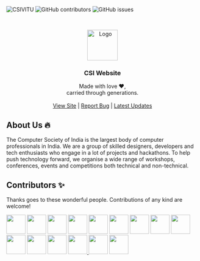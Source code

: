 <!-- Shields.io badges, don't change manually -->
![CSIVITU](https://img.shields.io/badge/csivitu-csivitu-orange?style=flat-square)
![GitHub contributors](https://img.shields.io/github/contributors/csivitu/CSIWebsite2\.0?style=flat-square&color=blue)
![GitHub issues](https://img.shields.io/github/issues/csivitu/CSIWebsite2\.0?style=flat-square&color=green)


<!-- PROJECT LOGO -->
<br />
<p align="center">
  <a href="https://github.com/csivitu">
    <img src="https://csivit.com/images/favicon.png" alt="Logo" width="80">
  </a>

  <h3 align="center">CSI Website</h3>

  <p align="center">
    Made with love &#x2764;,<br />
    carried through generations.<br />
    <br />
    <a href="https://csivit.com/">View Site</a>
    |
    <a href="https://github.com/csivitu/CSIWebsite2.0/issues">Report Bug</a>
    |
    <a href="https://www.instagram.com/csivitu/?hl=en">Latest Updates</a>

  </p>
</p>


## About Us 🔥

<p>
    The Computer Society of India is the largest body of computer professionals in India. We are a group of skilled designers, developers and tech enthusiasts who engage in a lot of projects and hackathons. To help push technology forward, we organise a wide range of workshops, conferences, events and competitions both technical and non-technical.
</p>


## Contributors ✨

<p>
    Thanks goes to these wonderful people. Contributions of any kind are welcome!
</p>

<!-- DO NOT ADD ANYTHING BEYOND THIS MANUALLY,
THIS IS HANDLED BY GITHUB ACTIONS ALONE. -->

<a href='https://github.com/shaarangg'><img src='https://github.com/shaarangg.png' height='50px' /></a> <a href='https://github.com/namsnath'><img src='https://github.com/namsnath.png' height='50px' /></a> <a href='https://github.com/roerohan'><img src='https://github.com/roerohan.png' height='50px' /></a> <a href='https://github.com/alias-rahil'><img src='https://github.com/alias-rahil.png' height='50px' /></a> <a href='https://github.com/thebongy'><img src='https://github.com/thebongy.png' height='50px' /></a> <a href='https://github.com/anubhav-aryan'><img src='https://github.com/anubhav-aryan.png' height='50px' /></a> <a href='https://github.com/pranshupranjal'><img src='https://github.com/pranshupranjal.png' height='50px' /></a> <a href='https://github.com/rakeshprask'><img src='https://github.com/rakeshprask.png' height='50px' /></a> <a href='https://github.com/Subham-Panda'><img src='https://github.com/Subham-Panda.png' height='50px' /></a> <a href='https://github.com/theProgrammerDavid'><img src='https://github.com/theProgrammerDavid.png' height='50px' /></a> <a href='https://github.com/ashikka'><img src='https://github.com/ashikka.png' height='50px' /></a> <a href='https://github.com/Shiv10'><img src='https://github.com/Shiv10.png' height='50px' /></a> <a href='https://github.com/sanjaybaskaran01'><img src='https://github.com/sanjaybaskaran01.png' height='50px' /> <a href='https://github.com/v1br' ping='https://github.com/vibhorag2003'><img src='https://github.com/v1br.png' height='50px' /></a> <a href='https://github.com/aditisaxena259'><img src='https://github.com/aditisaxena259.png' height='50px' /></a>
